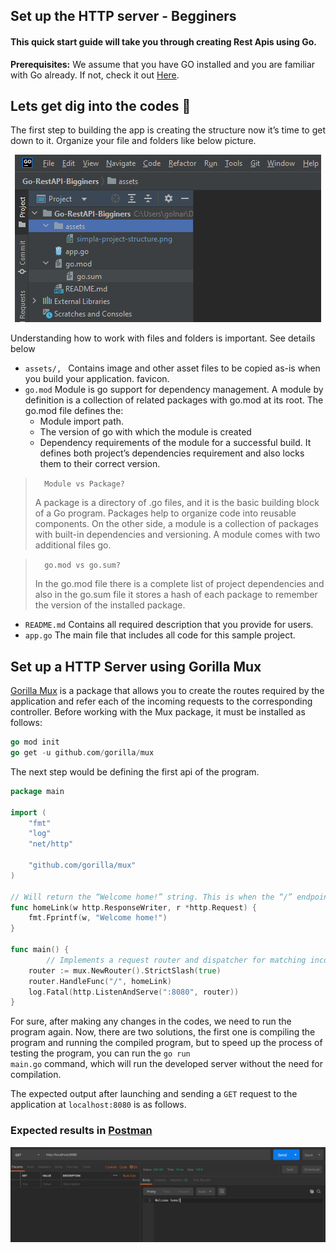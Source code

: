 
## Set up the HTTP server - Begginers

#### This quick start guide will take you through creating Rest Apis using Go.


**Prerequisites:** We assume that you have GO installed and you are familiar with Go already. If not, check it out [Here](https://github.com/hakimehmordadi/Go-Cheat-Sheet/blob/main/BashScrip.sh/).



## Lets get dig into the codes 🚀

The first step to building the app is creating the structure now it’s time to get down to it. Organize your file and folders like below picture.

<p align="center"><img alt="Structure" src="assets/simpla-project-structure.png" /></p>

Understanding how to work with files and folders is important. See details below 


* <code>assets/, </code> Contains image and other asset files to be copied as-is when you build your application. favicon.
* <code>go.mod</code> Module is go support for dependency management. A module by definition is a collection of related packages with go.mod at its root. The go.mod file defines the:
    * Module import path.
    * The version of go with which the module is created
    * Dependency requirements of the module for a successful build. It defines both project’s dependencies requirement and also locks them to their correct version.
<blockquote>
<code>  Module vs Package? </code> <p> A package is a directory of .go files, and it is the basic building block of a Go program. Packages help to organize code into reusable components. On the other side, a module is a collection of packages with built-in dependencies and versioning. A module comes with two additional files go.</p>
</blockquote>
<blockquote>
<code>  go.mod vs go.sum? </code> <p> In the go.mod file there is a complete list of project dependencies and also in the go.sum file it stores a hash of each package to remember the version of the installed package.</p>
</blockquote>

*   <code>README.md</code> Contains all required description that you provide for users.
*   <code>app.go</code> The main file that includes all code for this sample project.

## Set up a HTTP Server using Gorilla Mux

[Gorilla Mux](https://github.com/gorilla/mux) is a package that allows you to create the routes required by the application and refer each of the incoming requests to the corresponding controller. Before working with the Mux package, it must be installed as follows:

```go
go mod init
go get -u github.com/gorilla/mux
```
The next step would be defining the first api of the program.

```go
package main

import (
	"fmt"
	"log"
	"net/http"

	"github.com/gorilla/mux"
)

// Will return the “Welcome home!” string. This is when the “/” endpoint is hit
func homeLink(w http.ResponseWriter, r *http.Request) {
	fmt.Fprintf(w, "Welcome home!")
}

func main() {
        // Implements a request router and dispatcher for matching incoming requests to their respective handler
	router := mux.NewRouter().StrictSlash(true)
	router.HandleFunc("/", homeLink)
	log.Fatal(http.ListenAndServe(":8080", router))
}
```
For sure, after making any changes in the codes, we need to run the program again. Now, there are two solutions, the first one is compiling the program and running the compiled program, but to speed up the process of testing the program, you can run the <code>go run main.go</code> command, which will run the developed server without the need for compilation.

The expected output after launching and sending a <code>GET</code> request to the application at <code>localhost:8080</code> is as follows.

### Expected results in [Postman](https://www.getpostman.com/)

<p align="center"><img alt="Api-Running" src="assets/run-api.png" /></p>




